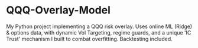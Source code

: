# QQQ-Overlay-Model
My Python project implementing a QQQ risk overlay. Uses online ML (Ridge) &amp; options data, with dynamic Vol Targeting, regime guards, and a unique 'IC Trust' mechanism I built to combat overfitting. Backtesting included.
